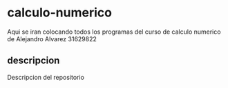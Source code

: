 # calculo-numerico
Aqui se iran colocando todos los programas del curso de calculo numerico de Alejandro Alvarez 31629822
## descripcion
Descripcion del repositorio
